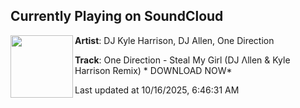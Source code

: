 ## Currently Playing on SoundCloud

[<img align="left" width="100" src="https://i1.sndcdn.com/artworks-rFCsgIcxra966Q9l-3lD1HQ-t500x500.jpg">](https://soundcloud.com/djkyleharrison/one-direction-steal-my-girl-dj-llen-kyle-harrison-remix)

**Artist**: DJ Kyle Harrison, DJ Allen, One Direction 

**Track**: One Direction - Steal My Girl (DJ Λllen & Kyle Harrison Remix) * DOWNLOAD NOW*

Last updated at 10/16/2025, 6:46:31 AM
